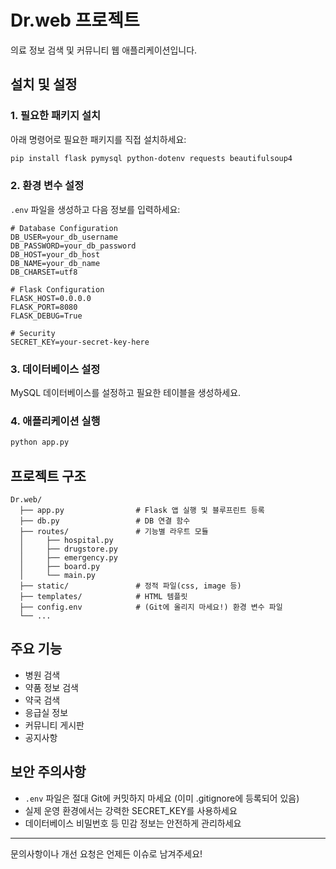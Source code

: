 # Dr.web 프로젝트

의료 정보 검색 및 커뮤니티 웹 애플리케이션입니다.

## 설치 및 설정

### 1. 필요한 패키지 설치

아래 명령어로 필요한 패키지를 직접 설치하세요:

```bash
pip install flask pymysql python-dotenv requests beautifulsoup4
```

### 2. 환경 변수 설정

`.env` 파일을 생성하고 다음 정보를 입력하세요:

```env
# Database Configuration
DB_USER=your_db_username
DB_PASSWORD=your_db_password
DB_HOST=your_db_host
DB_NAME=your_db_name
DB_CHARSET=utf8

# Flask Configuration
FLASK_HOST=0.0.0.0
FLASK_PORT=8080
FLASK_DEBUG=True

# Security
SECRET_KEY=your-secret-key-here
```

### 3. 데이터베이스 설정

MySQL 데이터베이스를 설정하고 필요한 테이블을 생성하세요.

### 4. 애플리케이션 실행

```bash
python app.py
```

## 프로젝트 구조

```
Dr.web/
  ├── app.py                # Flask 앱 실행 및 블루프린트 등록
  ├── db.py                 # DB 연결 함수
  ├── routes/               # 기능별 라우트 모듈
  │     ├── hospital.py
  │     ├── drugstore.py
  │     ├── emergency.py
  │     ├── board.py
  │     └── main.py
  ├── static/               # 정적 파일(css, image 등)
  ├── templates/            # HTML 템플릿
  ├── config.env            # (Git에 올리지 마세요!) 환경 변수 파일
  └── ...
```

## 주요 기능

-   병원 검색
-   약품 정보 검색
-   약국 검색
-   응급실 정보
-   커뮤니티 게시판
-   공지사항

## 보안 주의사항

-   `.env` 파일은 절대 Git에 커밋하지 마세요 (이미 .gitignore에 등록되어 있음)
-   실제 운영 환경에서는 강력한 SECRET_KEY를 사용하세요
-   데이터베이스 비밀번호 등 민감 정보는 안전하게 관리하세요

---

문의사항이나 개선 요청은 언제든 이슈로 남겨주세요!
